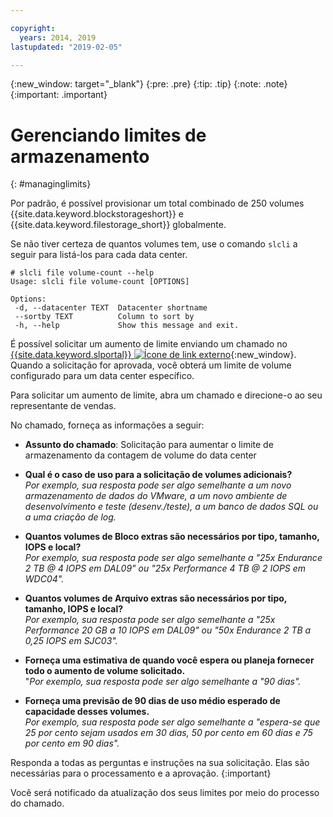 ```yaml
---

copyright:
  years: 2014, 2019
lastupdated: "2019-02-05"

---
```

{:new_window: target="_blank"}
{:pre: .pre}
{:tip: .tip}
{:note: .note}
{:important: .important}

# Gerenciando limites de armazenamento
{: #managinglimits}

Por padrão, é possível provisionar um total combinado de 250 volumes {{site.data.keyword.blockstorageshort}} e {{site.data.keyword.filestorage_short}} globalmente.

Se não tiver certeza de quantos volumes tem, use o comando `slcli` a seguir para listá-los para cada data center.
```
# slcli file volume-count --help
Usage: slcli file volume-count [OPTIONS]

Options:
 -d, --datacenter TEXT  Datacenter shortname
 --sortby TEXT          Column to sort by
 -h, --help             Show this message and exit.
```

É possível solicitar um aumento de limite enviando um chamado no [{{site.data.keyword.slportal}} ![Ícone de link externo](../../icons/launch-glyph.svg "Ícone de link externo")](https://control.softlayer.com/){:new_window}. Quando a solicitação for aprovada, você obterá um limite de volume configurado para um data center específico.  

Para solicitar um aumento de limite, abra um chamado e direcione-o ao seu representante de vendas.

No chamado, forneça as informações a seguir:

- **Assunto do chamado**: Solicitação para aumentar o limite de armazenamento da contagem de volume do data center

- **Qual é o caso de uso para a solicitação de volumes adicionais?** <br />
*Por exemplo, sua resposta pode ser algo semelhante a um novo armazenamento de dados do VMware, a um novo ambiente de desenvolvimento e teste (desenv./teste), a um banco de dados SQL ou a uma criação de log.*

- **Quantos volumes de Bloco extras são necessários por tipo, tamanho, IOPS e local?** <br />
*Por exemplo, sua resposta pode ser algo semelhante a "25x Endurance 2 TB @ 4 IOPS em DAL09" ou "25x Performance 4 TB @ 2 IOPS em WDC04".*

- **Quantos volumes de Arquivo extras são necessários por tipo, tamanho, IOPS e local?** <br />
*Por exemplo, sua resposta pode ser algo semelhante a "25x Performance 20 GB a 10 IOPS em DAL09" ou "50x Endurance 2 TB a 0,25 IOPS em SJC03".*

- **Forneça uma estimativa de quando você espera ou planeja fornecer todo o aumento de volume solicitado.** <br />
 "*Por exemplo, sua resposta pode ser algo semelhante a "90 dias".*

- **Forneça uma previsão de 90 dias de uso médio esperado de capacidade desses
volumes.** <br />
*Por exemplo, sua resposta pode ser algo semelhante a "espera-se que 25 por cento sejam usados em 30 dias, 50 por cento em 60 dias e 75 por cento em 90 dias".*

Responda a todas as perguntas e instruções na sua solicitação. Elas são necessárias para o processamento e a aprovação.
{:important}

Você será notificado da atualização dos seus limites por meio do processo do chamado.
